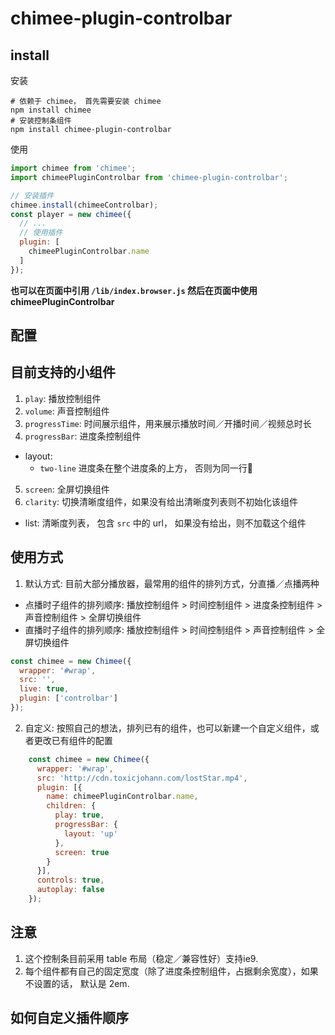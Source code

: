 # chimee-plugin-controlbar

## install

安装

```shell
# 依赖于 chimee， 首先需要安装 chimee
npm install chimee
# 安装控制条组件
npm install chimee-plugin-controlbar
```

使用

```javascript
import chimee from 'chimee';
import chimeePluginControlbar from 'chimee-plugin-controlbar';

// 安装插件
chimee.install(chimeeControlbar);
const player = new chimee({
  // ...
  // 使用插件
  plugin: [
    chimeePluginControlbar.name
  ]
});
```

**也可以在页面中引用 `/lib/index.browser.js` 然后在页面中使用 chimeePluginControlbar**

## 配置

## 目前支持的小组件

1. `play`: 播放控制组件
2. `volume`: 声音控制组件
3. `progressTime`: 时间展示组件，用来展示播放时间／开播时间／视频总时长
4. `progressBar`: 进度条控制组件
  * layout: 
    * `two-line` 进度条在整个进度条的上方， 否则为同一行
5. `screen`: 全屏切换组件
6.  `clarity`: 切换清晰度组件，如果没有给出清晰度列表则不初始化该组件
  * list: 清晰度列表， 包含 `src` 中的 url， 如果没有给出，则不加载这个组件

## 使用方式

1. 默认方式: 目前大部分播放器，最常用的组件的排列方式，分直播／点播两种
* 点播时子组件的排列顺序: 播放控制组件 > 时间控制组件 > 进度条控制组件 > 声音控制组件 > 全屏切换组件
* 直播时子组件的排列顺序: 播放控制组件 > 时间控制组件 > 声音控制组件 > 全屏切换组件

```javascript
const chimee = new Chimee({
  wrapper: '#wrap',
  src: '',
  live: true,
  plugin: ['controlbar']
});
```

2. 自定义: 按照自己的想法，排列已有的组件，也可以新建一个自定义组件，或者更改已有组件的配置

```javascript
    const chimee = new Chimee({
      wrapper: '#wrap',
      src: 'http://cdn.toxicjohann.com/lostStar.mp4',
      plugin: [{
        name: chimeePluginControlbar.name,
        children: {
          play: true,
          progressBar: {
            layout: 'up'
          },
          screen: true
        }
      }],
      controls: true,
      autoplay: false
    });
```


## 注意

1. 这个控制条目前采用 table 布局（稳定／兼容性好）支持ie9.
2. 每个组件都有自己的固定宽度（除了进度条控制组件，占据剩余宽度），如果不设置的话， 默认是 2em.

## 如何自定义插件顺序
